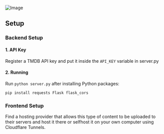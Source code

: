 ![Image](https://github.com/user-attachments/assets/f19fbf51-36aa-46ce-9479-f1b08c07b869)
## Setup
### Backend Setup
#### 1. API Key
Register a TMDB API key and put it inside the `API_KEY` variable in server.py
#### 2. Running
Run `python server.py` after installing Python packages:
```bash
pip install requests Flask flask_cors
```
### Frontend Setup
Find a hosting provider that allows this type of content to be uploaded to their servers and host it there or selfhost it on your own computer using Cloudflare Tunnels.

